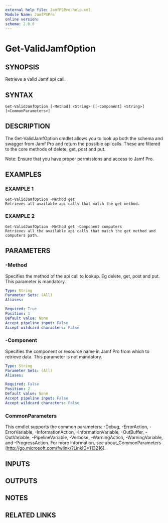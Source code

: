 ```yaml
---
external help file: JamfPSPro-help.xml
Module Name: JamfPSPro
online version:
schema: 2.0.0
---
```


# Get-ValidJamfOption

## SYNOPSIS
Retrieve a valid Jamf api call.

## SYNTAX

```
Get-ValidJamfOption [-Method] <String> [[-Component] <String>] [<CommonParameters>]
```

## DESCRIPTION
The Get-ValidJamfOption cmdlet allows you to look up both the schema and swagger
from Jamf Pro and return the possible api calls.
These are filtered to the core methods of delete, get, post and put.

Note: Ensure that you have proper permissions and access to Jamf Pro.

## EXAMPLES

### EXAMPLE 1
```
Get-ValidJamfOption -Method get
Retrieves all available api calls that match the get method.
```

### EXAMPLE 2
```
Get-ValidJamfOption -Method get -Component computers
Retrieves all the available api calls that match the get method and computers path.
```

## PARAMETERS

### -Method
Specifies the method of the api call to lookup.
Eg delete, get, post and put.
This parameter is mandatory.

```yaml
Type: String
Parameter Sets: (All)
Aliases:

Required: True
Position: 1
Default value: None
Accept pipeline input: False
Accept wildcard characters: False
```

### -Component
Specifies the component or resource name in Jamf Pro from which to retrieve data.
This parameter is not mandatory.

```yaml
Type: String
Parameter Sets: (All)
Aliases:

Required: False
Position: 2
Default value: None
Accept pipeline input: False
Accept wildcard characters: False
```

### CommonParameters
This cmdlet supports the common parameters: -Debug, -ErrorAction, -ErrorVariable, -InformationAction, -InformationVariable, -OutBuffer, -OutVariable, -PipelineVariable, -Verbose, -WarningAction, -WarningVariable, and -ProgressAction. 
For more information, see about_CommonParameters (http://go.microsoft.com/fwlink/?LinkID=113216).

## INPUTS

## OUTPUTS

## NOTES

## RELATED LINKS

